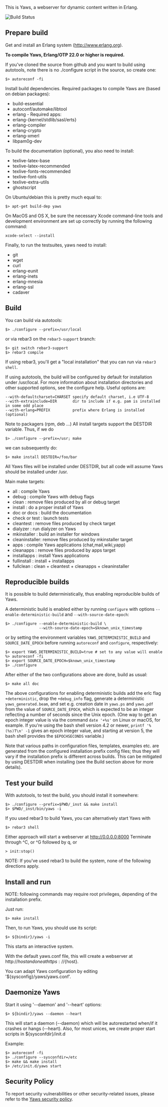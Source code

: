 This is Yaws, a webserver for dynamic content written in Erlang.

![Build Status](https://github.com/erlyaws/yaws/actions/workflows/main.yml/badge.svg)

Prepare build
-------------

Get and install an Erlang system (http://www.erlang.org).

**To compile Yaws, Erlang/OTP 22.0 or higher is required.**

If you've cloned the source from github and you want to build using autotools,
note there is no ./configure script in the source, so create one:

    $> autoreconf -fi

Install build dependencies. Required packages to compile Yaws are (based on
debian packages):

* build-essential
* autoconf/automake/libtool
* erlang - Required apps:
 * erlang-{kernel/stdlib/sasl/erts}
 * erlang-compiler
 * erlang-crypto
 * erlang-xmerl
* libpam0g-dev

To build the documentation (optional), you also need to install:

* texlive-latex-base
* texlive-latex-recommended
* texlive-fonts-recommended
* texlive-font-utils
* texlive-extra-utils
* ghostscript

On Ubuntu/debian this is pretty much equal to:

    $> apt-get build-dep yaws

On MacOS and OS X, be sure the necessary Xcode command-line tools and
development environment are set up correctly by running the following
command:

    xcode-select --install

Finally, to run the testsuites, yaws need to install:

* git
* wget
* curl
* erlang-eunit
* erlang-inets
* erlang-mnesia
* erlang-ssl
* cadaver


Build
-----

You can build via autotools:

    $> ./configure --prefix=/usr/local

or via rebar3 on the `rebar3-support` branch:

    $> git switch rebar3-support
    $> rebar3 compile

If using rebar3, you'll get a "local installation" that you can run
via `rebar3 shell`.

If using autotools, the build will be configured by default for installation
under /usr/local. For more information about installation directories and
other supported options, see the configure help. Useful options are:

    --with-defaultcharset=CHARSET specify default charset, i.e UTF-8
    --with-extrainclude=DIR       dir to include if e.g. pam is installed in some odd place
    --with-erlang=PREFIX          prefix where Erlang is installed (optional)

Note to packagers (rpm, deb ...) All install targets support the DESTDIR
variable. Thus, if we do

    $> ./configure --prefix=/usr; make

we can subsequently do:

    $> make install DESTDIR=/foo/bar

All Yaws files will be installed under DESTDIR, but all code will assume Yaws
should be installed under /usr.

Main make targets:

* all           : compile Yaws
* debug         : compile Yaws with debug flags
* clean         : remove files produced by all or debug target
* install       : do a proper install of Yaws
* doc or docs   : build the documentation
* check or test : launch tests
* cleantest     : remove files produced by check target
* dialyzer      : run dialyzer on Yaws
* mkinstaller   : build an installer for windows
* cleaninstaller: remove files produced by mkinstaller target
* apps          : compile Yaws applications (chat,mail,wiki,yapp)
* cleanapps     : remove files produced by apps target
* installapps   : install Yaws applications
* fullinstall   : install + installapps
* fullclean     : clean + cleantest + cleanapps + cleaninstaller


Reproducible builds
-------------------

It is possible to build deterministically, thus enabling reproducible builds
of Yaws.

A deterministic build is enabled either by running `configure` with options
`--enable-deterministic-build` and `--with-source-date-epoch`:

    $> ./configure --enable-deterministic-build \
                   --with-source-date-epoch=$known_unix_timestamp

or by setting the environment variables `YAWS_DETERMINISTIC_BUILD` and
`SOURCE_DATE_EPOCH` before running `autoreconf` and `configure`,
respectively:

    $> export YAWS_DETERMINISTIC_BUILD=true # set to any value will enable
    %> autoreconf -fi
    $> export SOURCE_DATE_EPOCH=$known_unix_timestamp
    $> ./configure

After either of the two configurations above are done, build as usual:

    $> make all doc

The above configurations for enabling deterministic builds add the erlc flag
`+deterministic`, drop the `+debug_info` flag, generate a deterministic
`yaws_generated.beam`, and set e.g. creation date in `yaws.ps` and `yaws.pdf`
from the value of `SOURCE_DATE_EPOCH`, which is expected to be an integer
reflecting a number of seconds since the Unix epoch. (One way to get an epoch
integer value is via the command `date '+%s'` on Linux or macOS, for example.
If you're using the bash shell version 4.2 or newer, `printf '%(%s)T\n' -1`
gives an epoch integer value, and starting at version 5, the bash shell
provides the `$EPOCHSECONDS` variable.)

Note that various paths in configuration files, templates, examples etc. are
generated from the configured installation prefix config files; thus they
will vary if the installation prefix is different across builds. This can be
mitigated by using DESTDIR when installing (see the Build section above for
more details).


Test your build
---------------

With autotools, to test the build, you should install it somewhere:

    $> ./configure --prefix=$PWD/_inst && make install
    $> $PWD/_inst/bin/yaws -i

If you used rebar3 to build Yaws, you can alternatively start Yaws with

    $> rebar3 shell

Either approach will start a webserver at http://0.0.0.0:8000
Terminate through ^C, or ^G followed by q, or

    > init:stop()

NOTE: If you've used rebar3 to build the system, none of the following
directions apply.


Install and run
---------------

NOTE: following commands may require root privileges, depending of the
installation prefix.

Just run:

    $> make install

Then, to run Yaws, you should use its script:

    $> ${bindir}/yaws -i

This starts an interactive system.

With the default yaws.conf file, this will create a webserver at
http://${host} and one at https://${host}.

You can adapt Yaws configuration by editing '${sysconfig}/yaws/yaws.conf'.


Daemonize Yaws
--------------

Start it using '--daemon' and '--heart' options:

    $> ${bindir}/yaws --daemon --heart

This will start a daemon (--daemon) which will be autorestarted when/if it
crashes or hangs (--heart).
Also, for most unices, we create proper start scripts in ${sysconfdir}/init.d

Example:

    $> autoreconf -fi
    $> ./configure --sysconfdir=/etc
    $> make && make install
    $> /etc/init.d/yaws start


Security Policy
---------------

To report security vulnerabilities or other security-related issues,
please refer to the [Yaws security policy](SECURITY.md).
